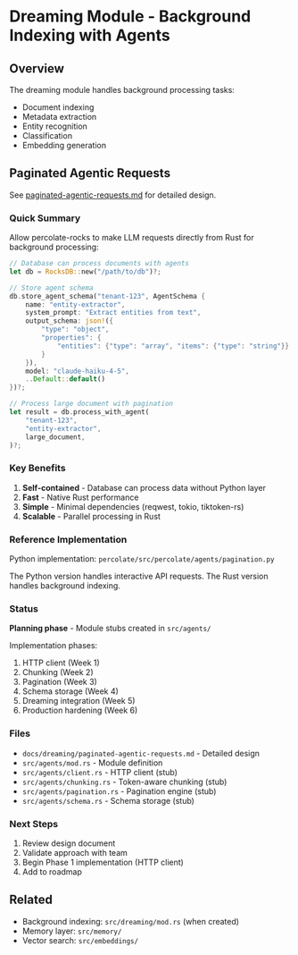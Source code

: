 # Dreaming Module - Background Indexing with Agents

## Overview

The dreaming module handles background processing tasks:
- Document indexing
- Metadata extraction
- Entity recognition
- Classification
- Embedding generation

## Paginated Agentic Requests

See [paginated-agentic-requests.md](./paginated-agentic-requests.md) for detailed design.

### Quick Summary

Allow percolate-rocks to make LLM requests directly from Rust for background processing:

```rust
// Database can process documents with agents
let db = RocksDB::new("/path/to/db")?;

// Store agent schema
db.store_agent_schema("tenant-123", AgentSchema {
    name: "entity-extractor",
    system_prompt: "Extract entities from text",
    output_schema: json!({
        "type": "object",
        "properties": {
            "entities": {"type": "array", "items": {"type": "string"}}
        }
    }),
    model: "claude-haiku-4-5",
    ..Default::default()
})?;

// Process large document with pagination
let result = db.process_with_agent(
    "tenant-123",
    "entity-extractor",
    large_document,
)?;
```

### Key Benefits

1. **Self-contained** - Database can process data without Python layer
2. **Fast** - Native Rust performance
3. **Simple** - Minimal dependencies (reqwest, tokio, tiktoken-rs)
4. **Scalable** - Parallel processing in Rust

### Reference Implementation

Python implementation: `percolate/src/percolate/agents/pagination.py`

The Python version handles interactive API requests.
The Rust version handles background indexing.

### Status

**Planning phase** - Module stubs created in `src/agents/`

Implementation phases:
1. HTTP client (Week 1)
2. Chunking (Week 2)
3. Pagination (Week 3)
4. Schema storage (Week 4)
5. Dreaming integration (Week 5)
6. Production hardening (Week 6)

### Files

- `docs/dreaming/paginated-agentic-requests.md` - Detailed design
- `src/agents/mod.rs` - Module definition
- `src/agents/client.rs` - HTTP client (stub)
- `src/agents/chunking.rs` - Token-aware chunking (stub)
- `src/agents/pagination.rs` - Pagination engine (stub)
- `src/agents/schema.rs` - Schema storage (stub)

### Next Steps

1. Review design document
2. Validate approach with team
3. Begin Phase 1 implementation (HTTP client)
4. Add to roadmap

## Related

- Background indexing: `src/dreaming/mod.rs` (when created)
- Memory layer: `src/memory/`
- Vector search: `src/embeddings/`
